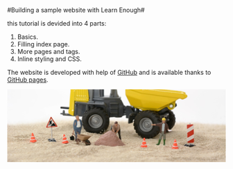 #Building a sample website with Learn Enough#

this tutorial is devided into 4 parts:

1. Basics. 
2. Filling index page. 
3. More pages and tags. 
4. Inline styling and CSS. 

The website is developed with help of [GitHub](https://github.com/) and is available thanks to [GitHub pages](https://kryska44.github.io/sample_website/).

![construction site](./images/under-construction.jpg "Under construction")